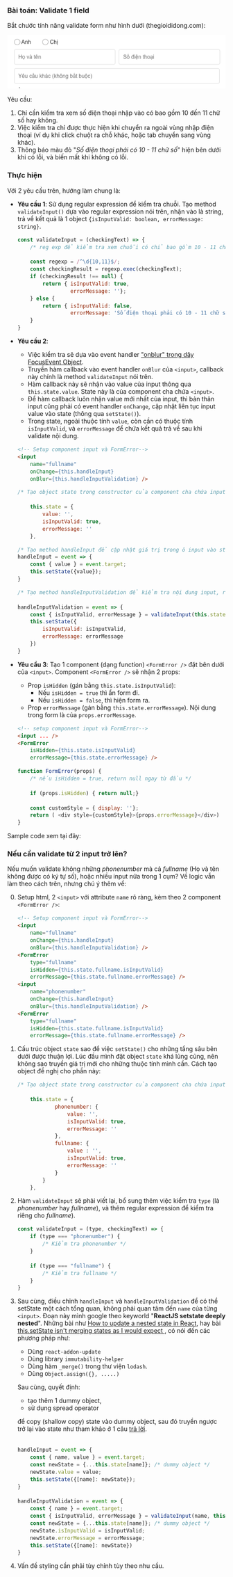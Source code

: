 ### Bài toán: Validate 1 field

Bắt chước tính năng validate form như hình dưới (thegioididong.com):

![Form Validation](Peek-2018-04-21-10-42.gif)

Yêu cầu:
1. Chỉ cần kiểm tra xem số điện thoại nhập vào có bao gồm 10 đến 11 chữ số hay không.
2. Việc kiểm tra chỉ được thực hiện khi chuyển ra ngoài vùng nhập điện thoại (ví dụ khi click chuột ra chỗ khác, hoặc tab chuyển sang vùng khác).
3. Thông báo màu đỏ "*Số điện thoại phải có 10 - 11 chữ số*" hiện bên dưới khi có lỗi, và biến mất khi không có lỗi.

### Thực hiện

Với 2 yêu cầu trên, hướng làm chung là:

- **Yêu cầu 1**: Sử dụng regular expression để kiểm tra chuỗi. Tạo method `validateInput()` dựa vào regular expression nói trên, nhận vào là string, trả về kết quả là 1 object `{isInputValid: boolean, errorMessage: string}`.

    ```js
    const validateInput = (checkingText) => {
        /* reg exp để kiểm tra xem chuỗi có chỉ bao gồm 10 - 11 chữ số hay không */
        
        const regexp = /^\d{10,11}$/;
        const checkingResult = regexp.exec(checkingText);
        if (checkingResult !== null) {
            return { isInputValid: true,
                     errorMessage: ''};
        } else {
            return { isInputValid: false,
                     errorMessage: 'Số điện thoại phải có 10 - 11 chữ số.'};
        }
    }
    ```

- **Yêu cầu 2**: 
    - Việc kiểm tra sẽ dựa vào event handler ["onblur" trong dãy FocusEvent Object](https://www.w3schools.com/jsref/obj_focusevent.asp). 
    - Truyền hàm callback vào event handler `onBlur` của `<input>`, callback này chính là method `validateInput` nói trên.
    - Hàm callback này sẽ nhận vào value của input thông qua `this.state.value`. State này là của component cha chứa `<input>`.
    - Để hàm callback luôn nhận value mới nhất của input, thì bản thân input cũng phải có event handler `onChange`, cập nhật liên tục input value vào state (thông qua `setState()`).
    - Trong state, ngoài thuộc tính `value`, còn cần có thuộc tính `isInputValid`, và `errorMessage` để chứa kết quả trả về sau khi validate nội dung.

    ```html
    <!-- Setup component input và FormError-->
    <input
        name="fullname"
        onChange={this.handleInput}
        onBlur={this.handleInputValidation} />
    ```

    ```javascript
    /* Tạo object state trong constructor của component cha chứa input */

        this.state = { 
            value: '',
            isInputValid: true, 
            errorMessage: ''
        }, 
    ```

    ```javascript 
    /* Tạo method handleInput để cập nhật giá trị trong ô input vào state */
    handleInput = event => {
        const { value } = event.target;
        this.setState({value});
    }
    ```

    ```javascript
    /* Tạo method handleInputValidation để kiểm tra nội dung input, rồi cập nhật trạng thái vào state*/

    handleInputValidation = event => {
        const { isInputValid, errorMessage } = validateInput(this.state.value);
        this.setState({
            isInputValid: isInputValid,
            errorMessage: errorMessage
        })
    }
    ```

- **Yêu cầu 3**: Tạo 1 component (dạng function) `<FormError />` đặt bên dưới của `<input>`. Component `<FormError />` sẽ nhận 2 props:
    - Prop `isHidden` (gán bằng `this.state.isInputValid`):
        - Nếu `isHidden = true` thì ẩn form đi.
        - Nếu `isHidden = false`, thì hiện form ra. 
    - Prop `errorMessage` (gán bằng `this.state.errorMessage`). 
    Nội dung trong form là của `props.errorMessage`.

    ```html
    <!-- setup component input và FormError-->
    <input ... />
    <FormError 
        isHidden={this.state.isInputValid} 
        errorMessage={this.state.errorMessage} />
    ```

    ```javascript
    function FormError(props) {
        /* nếu isHidden = true, return null ngay từ đầu */

        if (props.isHidden) { return null;}

        const customStyle = { display: ''};
        return ( <div style={customStyle}>{props.errorMessage}</div>)
    }
    ```

Sample code xem tại đây:

### Nếu cần validate từ 2 input trở lên?

Nếu muốn validate không những *phonenumber* mà cả *fullname* (Họ và tên không được có ký tự số), hoặc nhiều input nữa trong 1 cụm?  Về logic vẫn làm theo cách trên, nhưng chú ý thêm về:


0. Setup html, 2 `<input>` với attribute `name` rõ ràng, kèm theo 2 component `<FormError />`:

    ```html
    <!-- Setup component input và FormError-->
    <input
        name="fullname"
        onChange={this.handleInput}
        onBlur={this.handleInputValidation} />
    <FormError
        type="fullname"
        isHidden={this.state.fullname.isInputValid} 
        errorMessage={this.state.fullname.errorMessage} />
    <input
        name="phonenumber"
        onChange={this.handleInput}
        onBlur={this.handleInputValidation} />
    <FormError
        type="fullname"
        isHidden={this.state.fullname.isInputValid} 
        errorMessage={this.state.fullname.errorMessage} />
    ```

1. Cấu trúc object `state` sao để việc `setState()` cho những tầng sâu bên dưới được thuận lợi. Lúc đầu mình đặt object `state` khá lủng củng, nên không sao truyền giá trị mới cho những thuộc tính mình cần. Cách tạo object đề nghị cho phần này:

    ```javascript
    /* Tạo object state trong constructor của component cha chứa input */

        this.state = { 
                phonenumber: {
                    value: '',
                    isInputValid: true, 
                    errorMessage: ''
                },
                fullname: {
                    value : '',
                    isInputValid: true, 
                    errorMessage: ''
                }
            }
        }, 
    ```

2. Hàm `validateInput` sẽ phải viết lại, bổ sung thêm việc kiểm tra `type` (là *phonenumber* hay *fullname*), và thêm regular expression để kiểm tra riêng cho *fullname*).

    ```javascript
    const validateInput = (type, checkingText) => {
        if (type === "phonenumber") {
            /* Kiểm tra phonenumber */
        }

        if (type === "fullname") {
            /* Kiểm tra fullname */
        }
    }
    ```

3. Sau cùng, điều chỉnh `handleInput` và `handleInputValidation` để có thể setState một cách tổng quan, không phải quan tâm đến `name` của từng `<input>`. Đoạn này mình google theo keyworld "**ReactJS setstate deeply nested**". Những bài như [How to update a nested state in React](https://stackoverflow.com/questions/43040721/how-to-update-a-nested-state-in-react), hay bài [this.setState isn't merging states as I would expect
](https://stackoverflow.com/questions/18933985/this-setstate-isnt-merging-states-as-i-would-expect), có nói đến các phương pháp như:
    - Dùng `react-addon-update`
    - Dùng library `immutability-helper`
    - Dùng hàm `_merge()` trong thư viện `lodash`.
    - Dùng `Object.assign({}, .....)`

    Sau cùng, quyết định:
    - tạo thêm 1 dummy object, 
    - sử dụng spread operator 
    
    để copy (shallow copy) state vào dummy object, sau đó truyền ngược trở lại vào state như tham khảo ở 1 câu [trả lời](https://stackoverflow.com/questions/43040721/how-to-update-a-nested-state-in-react?answertab=votes#tab-top).

    ```javascript

    handleInput = event => {
        const { name, value } = event.target;
        const newState = {...this.state[name]}; /* dummy object */
        newState.value = value;
        this.setState({[name]: newState});
    }

    handleInputValidation = event => {
        const { name } = event.target;
        const { isInputValid, errorMessage } = validateInput(name, this.state[name].value);
        const newState = {...this.state[name]}; /* dummy object */
        newState.isInputValid = isInputValid;
        newState.errorMessage = errorMessage;
        this.setState({[name]: newState})
    }
    ```

4. Vấn đề styling cần phải tùy chỉnh tùy theo nhu cầu.



